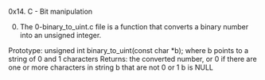 0x14. C - Bit manipulation


0) The 0-binary_to_uint.c file is a function that converts a binary number into an unsigned integer.

Prototype: unsigned int binary_to_uint(const char *b);
where b points to a string of 0 and 1 characters
Returns: the converted number, or 0 if
there are one or more characters in string b that are not 0 or 1
b is NULL



